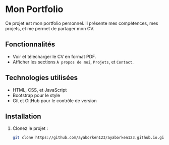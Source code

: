 # Mon Portfolio

Ce projet est mon portfolio personnel. Il présente mes compétences, mes projets, et me permet de partager mon CV.

## Fonctionnalités
- Voir et télécharger le CV en format PDF.
- Afficher les sections `À propos de moi`, `Projets`, et `Contact`.


## Technologies utilisées
- HTML, CSS, et JavaScript
- Bootstrap pour le style
- Git et GitHub pour le contrôle de version

## Installation
1. Clonez le projet :
   ```bash
   git clone https://github.com/ayaborken123/ayaborken123.github.io.git
